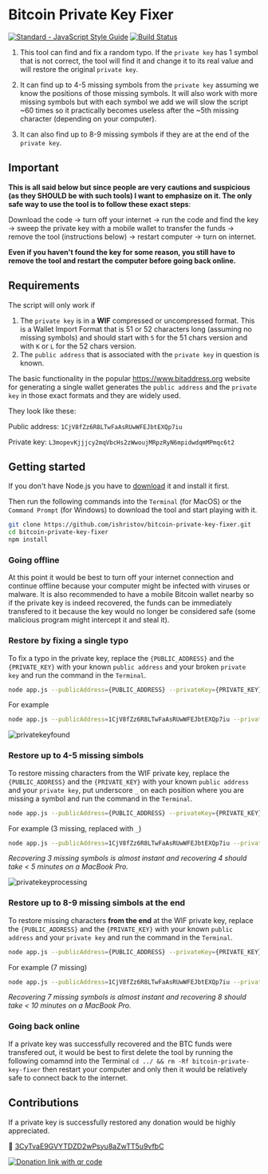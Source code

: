 # Bitcoin Private Key Fixer

[![Standard - JavaScript Style Guide](https://img.shields.io/badge/code_style-standard-brightgreen.svg)](https://standardjs.com)
[![Build Status](https://travis-ci.org/ishristov/bitcoin-private-key-fixer.svg?branch=master)](https://travis-ci.org/ishristov/bitcoin-private-key-fixer)

1. This tool can find and fix a random typo. If the `private key` has 1 symbol that is not correct, the tool will find it and change it to its real value and will restore the original `private key`.

2. It can find up to 4-5 missing symbols from the `private key` assuming we know the positions of those missing symbols. It will also work with more missing symbols but with each symbol we add we will slow the script ~60 times so it practically becomes useless after the ~5th missing character (depending on your computer).

3. It can also find up to 8-9 missing symbols if they are at the end of the `private key`.

## Important

**This is all said below but since people are very cautions and suspicious (as they SHOULD be with such tools) I want to emphasize on it. The only safe way to use the tool is to follow these exact steps**:

Download the code -> turn off your internet -> run the code and find the key -> sweep the private key with a mobile wallet to transfer the funds -> remove the tool (instructions below) -> restart computer -> turn on internet.

**Even if you haven't found the key for some reason, you still have to remove the tool and restart the computer before going back online.**

## Requirements

The script will only work if

1. The `private key` is in a **WIF** compressed or uncompressed format. This is a Wallet Import Format that is 51 or 52 characters long (assuming no missing symbols) and should start with `5` for the 51 chars version and with `K` or `L` for the 52 chars version.
2. The `public address` that is associated with the `private key` in question is known.

The basic functionality in the popular https://www.bitaddress.org website for generating a single wallet generates the `public address` and the `private key` in those exact formats and they are widely used.

They look like these:

Public address: `1CjV8fZz6R8LTwFaAsRUwWFEJbtEXQp7iu`

Private key: `L3mopevKjjjcy2mqVbcHs2zWwoujMRpzRyN6mpidwdqmMPmqc6t2`

## Getting started

If you don't have Node.js you have to [download](https://nodejs.org/en/download/) it and install it first.

Then run the following commands into the `Terminal` (for MacOS) or the `Command Prompt` (for Windows) to download the tool and start playing with it.

```bash
git clone https://github.com/ishristov/bitcoin-private-key-fixer.git
cd bitcoin-private-key-fixer
npm install
```

### Going offline

At this point it would be best to turn off your internet connection and continue offline because your computer might be infected with viruses or malware. It is also recommended to have a mobile Bitcoin wallet nearby so if the private key is indeed recovered, the funds can be immediately transfered to it because the key would no longer be considered safe (some malicious program might intercept it and steal it).

### Restore by fixing a single typo

To fix a typo in the private key, replace the `{PUBLIC_ADDRESS}` and the `{PRIVATE_KEY}` with your known `public address` and your broken `private key` and run the command in the `Terminal`.

```bash
node app.js --publicAddress={PUBLIC_ADDRESS} --privateKey={PRIVATE_KEY}
```

For example


```bash
node app.js --publicAddress=1CjV8fZz6R8LTwFaAsRUwWFEJbtEXQp7iu --privateKey=L3mopevKjjjcy2mqVbcHs2zWwoujMRpzRyN6mpidwdqmMPmqc6ts
```

![privatekeyfound](https://github.com/ishristov/bitcoin-private-key-fixer/blob/master/assets/private-key-found.png)

### Restore up to 4-5 missing simbols

To restore missing characters from the WIF private key, replace the `{PUBLIC_ADDRESS}` and the `{PRIVATE_KEY}` with your known `public address` and your `private key`, put underscore `_` on each position where you are missing a symbol and run the command in the `Terminal`.

```bash
node app.js --publicAddress={PUBLIC_ADDRESS} --privateKey={PRIVATE_KEY}
```

For example (3 missing, replaced with `_`)

```bash
node app.js --publicAddress=1CjV8fZz6R8LTwFaAsRUwWFEJbtEXQp7iu --privateKey=L3__pev_jjjcy2mqVbcHs2zWwoujMRpzRyN6mpidwdqmMPmqc6t2
```

*Recovering 3 missing symbols is almost instant and recovering 4 should take < 5 minutes on a MacBook Pro.*

![privatekeyprocessing](https://github.com/ishristov/bitcoin-private-key-fixer/blob/master/assets/private-key-processing.png)

### Restore up to 8-9 missing simbols at the end

To restore missing characters **from the end** at the WIF private key, replace the `{PUBLIC_ADDRESS}` and the `{PRIVATE_KEY}` with your known `public address` and your `private key` and run the command in the `Terminal`.

```bash
node app.js --publicAddress={PUBLIC_ADDRESS} --privateKey={PRIVATE_KEY}
```

For example (7 missing)

```bash
node app.js --publicAddress=1CjV8fZz6R8LTwFaAsRUwWFEJbtEXQp7iu --privateKey=L3mopevKjjjcy2mqVbcHs2zWwoujMRpzRyN6mpidwdqmM
```

*Recovering 7 missing symbols is almost instant and recovering 8 should take < 10 minutes on a MacBook Pro.*

### Going back online

If a private key was successfully recovered and the BTC funds were transfered out, it would be best to first delete the tool by running the following comamnd into the Terminal `cd ../ && rm -Rf bitcoin-private-key-fixer` then restart your computer and only then it would be relatively safe to connect back to the internet.

## Contributions
If a private key is successfully restored any donation would be highly appreciated.

:beers: [3CyTvaE9GVYTDZD2wPsyu8aZwTT5u9vfbC](https://www.blockchain.com/btc/address/3CyTvaE9GVYTDZD2wPsyu8aZwTT5u9vfbC)

[![Donation link with qr code](https://blockchain.info/qr?data=3CyTvaE9GVYTDZD2wPsyu8aZwTT5u9vfbC&size=200)](https://www.blockchain.com/btc/address/3CyTvaE9GVYTDZD2wPsyu8aZwTT5u9vfbC)
